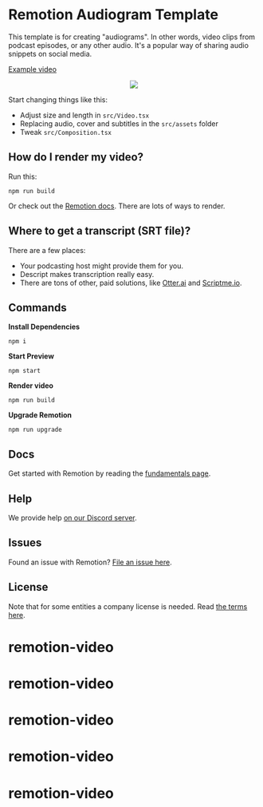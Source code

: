 # Remotion Audiogram Template

This template is for creating "audiograms". In other words, video clips from podcast episodes, or any other audio. It's a popular way of sharing audio snippets on social media.

[Example video](https://twitter.com/marcusstenbeck/status/1460641903326732300)

<p align="center">
  <img src="https://github.com/marcusstenbeck/remotion-template-audiogram/raw/main/Promo.png">
</p>

Start changing things like this:

- Adjust size and length in `src/Video.tsx`
- Replacing audio, cover and subtitles in the `src/assets` folder
- Tweak `src/Composition.tsx`

## How do I render my video?

Run this:

```console
npm run build
```

Or check out the [Remotion docs](/docs/render/). There are lots of ways to render.

## Where to get a transcript (SRT file)?

There are a few places:

- Your podcasting host might provide them for you.
- Descript makes transcription really easy.
- There are tons of other, paid solutions, like [Otter.ai](https://otter.ai) and [Scriptme.io](https://scriptme.io).

## Commands

**Install Dependencies**

```console
npm i
```

**Start Preview**

```console
npm start
```

**Render video**

```console
npm run build
```

**Upgrade Remotion**

```console
npm run upgrade
```

## Docs

Get started with Remotion by reading the [fundamentals page](https://www.remotion.dev/docs/the-fundamentals).

## Help

We provide help [on our Discord server](https://discord.gg/6VzzNDwUwV).

## Issues

Found an issue with Remotion? [File an issue here](https://github.com/remotion-dev/remotion/issues/new).

## License

Note that for some entities a company license is needed. Read [the terms here](https://github.com/remotion-dev/remotion/blob/main/LICENSE.md).
# remotion-video
# remotion-video
# remotion-video
# remotion-video
# remotion-video
